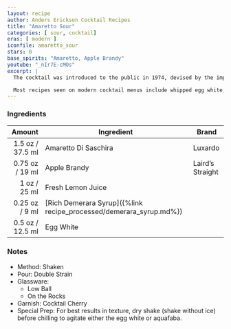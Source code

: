 ```yaml
---
layout: recipe
author: Anders Erickson Cocktail Recipes
title: "Amaretto Sour"
categories: [ sour, cocktail]
eras: [ modern ]
iconfile: amaretto_sour
stars: 0
base_spirits: "Amaretto, Apple Brandy"
youtube: "_nIr7E-cMOs"
excerpt: |
  The cocktail was introduced to the public in 1974, devised by the importer of Amaretto di Saronno as a simple mix of two parts amaretto liqueur to one part lemon juice. It became a popular cocktail in the 1980s; most bartenders at the time substituted commercial sour mix for the lemon juice. The drink was popular as a one-dimensional easy-drinking cocktail, flavored mostly by the base spirit used.<br/ ><br />

  Most recipes seen on modern cocktail menus include whipped egg white, bourbon, and lemon juice, to improve on its flavor. Imbibe attributes this change to bartender Jeffrey Morgenthaler, who published a new version of the drink in 2012 using cask-strength bourbon, rich simple syrup, and egg white.
---
```


### Ingredients

|  Amount | Ingredient                                               | Brand            |
| ------: | -------------------------------------------------------- | ---------------- |
|  1.5 oz / 37.5 ml | Amaretto Di Saschira                                     | Luxardo          |
| 0.75 oz / 19 ml | Apple Brandy                                             | Laird’s Straight |
|    1 oz / 25 ml | Fresh Lemon Juice                                        |                  |
| 0.25 oz / 9 ml | [Rich Demerara Syrup]({%link recipe_processed/demerara_syrup.md%}) |                  |
|  0.5 oz / 12.5 ml | Egg White                                                |                  |

### Notes

- Method: Shaken
- Pour: Double Strain
- Glassware:
  - Low Ball
  - On the Rocks
- Garnish: Cocktail Cherry
- Special Prep: For best results in texture, dry shake (shake without ice) before chilling to agitate either the egg white or aquafaba.
